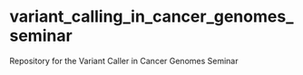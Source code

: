 # variant_calling_in_cancer_genomes_seminar
Repository for the Variant Caller in Cancer Genomes Seminar
